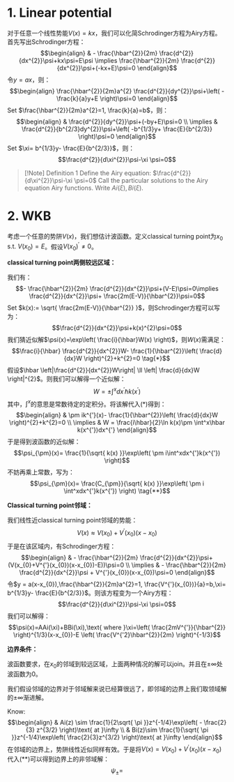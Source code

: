 # 1. Linear potential

对于任意一个线性势能$V(x)=kx$，我们可以化简Schrodinger方程为Airy方程。首先写出Schrodinger方程：
$$\begin{align}
 & - \frac{\hbar^{2}}{2m} \frac{d^{2}}{dx^{2}}\psi+kx\psi=E\psi \implies \frac{\hbar^{2}}{2m} \frac{d^{2}}{dx^{2}}\psi+(-kx+E)\psi=0
\end{align}$$
令$y = ax$，则：
$$\begin{align}
\frac{\hbar^{2}}{2m}a^{2} \frac{d^{2}}{dy^{2}}\psi+\left( -\frac{k}{a}y+E \right)\psi=0
\end{align}$$
Set $\frac{\hbar^{2}}{2m}a^{2}=1, \frac{k}{a}=b$，则：
$$\begin{align}
 & \frac{d^{2}}{dy^{2}}\psi+(-by+E)\psi=0 \\
 \implies &  \frac{d^{2}}{b^{2/3}dy^{2}}\psi+\left( -b^{1/3}y+ \frac{E}{b^{2/3}} \right)\psi=0
\end{align}$$
Set $\xi= b^{1/3}y- \frac{E}{b^{2/3}}$，则：
$$\frac{d^{2}}{d\xi^{2}}\psi-\xi \psi=0$$
>[!Note] Definition 1
>Define the Airy equation: $\frac{d^{2}}{d\xi^{2}}\psi-\xi \psi=0$
>Call the particular solutions to the Airy equation Airy functions. Write $Ai(\xi),Bi(\xi)$. 

# 2. WKB

考虑一个任意的势阱$V(x)$，我们想估计波函数。定义classical turning point为$x_{0}\text{ s.t. }V(x_{0})=E$。假设$V(x_{0})^{'}\neq 0$。

**classical turning point两侧较远区域：**

我们有：
$$- \frac{\hbar^{2}}{2m} \frac{d^{2}}{dx^{2}}\psi+(V-E)\psi=0\implies \frac{d^{2}}{dx^{2}}\psi+ \frac{2m(E-V)}{\hbar^{2}}\psi=0$$
Set $k(x):= \sqrt{ \frac{2m(E-V)}{\hbar^{2}} }$，则Schrodinger方程可以写为：
$$\frac{d^{2}}{dx^{2}}\psi+k(x)^{2}\psi=0$$
我们猜近似解$\psi(x)=\exp\left( \frac{i}{\hbar}W(x) \right)$，则$W(x)$需满足：
$$\frac{i}{\hbar} \frac{d^{2}}{dx^{2}}W- \frac{1}{\hbar^{2}}\left(  \frac{d}{dx}W \right)^{2}+k^{2}=0 \tag{*}$$
假设$\hbar \left|\frac{d^{2}}{dx^{2}}W\right| \ll \left| \frac{d}{dx}W \right|^{2}$。则我们可以解得一个近似解：
$$W= \pm \int^xdx^{'}\hbar k(x^{'}) $$
其中，$\int^x$的意思是常数待定的定积分。将该解代入$(*)$得到：
$$\begin{align}
 & \pm ik^{'}(x)- \frac{1}{\hbar^{2}}\left(  \frac{d}{dx}W \right)^{2}+k^{2}=0 \\
\implies & W =  \frac{i\hbar}{2}\ln k(x)\pm \int^x\hbar k(x^{'})dx^{'}
\end{align}$$
于是得到波函数的近似解：
$$\psi_{\pm}(x)= \frac{1}{\sqrt{ k(x) }}\exp\left(  \pm i\int^xdx^{'}k(x^{'}) \right)$$
不妨再乘上常数，写为：
$$\psi_{\pm}(x)= \frac{C_{\pm}}{\sqrt{ k(x) }}\exp\left( \pm i \int^xdx^{'}k(x^{'}) \right) \tag{**}$$

**Classical turning point邻域：**

我们线性近classical turning point邻域的势能：
$$V(x)\approx V(x_{0})+V^{'}(x_{0})(x-x_{0})$$
于是在该区域内，有Schrodinger方程：
$$\begin{align}
 & - \frac{\hbar^{2}}{2m} \frac{d^{2}}{dx^{2}}\psi+(V(x_{0}+V^{'}(x_{0})(x-x_{0})-E))\psi=0 \\
\implies & - \frac{\hbar^{2}}{2m} \frac{d^{2}}{dx^{2}}\psi + V^{'}(x_{0})(x-x_{0})\psi=0
\end{align}$$
令$y = a(x-x_{0}),\frac{\hbar^{2}}{2m}a^{2}=1, \frac{V^{'}(x_{0})}{a}=b,\xi= b^{1/3}y- \frac{E}{b^{2/3}}$。则该方程变为一个Airy方程：
$$\frac{d^{2}}{d\xi^{2}}\psi-\xi \psi=0$$
我们可以解得：
$$\psi(x)=AAi(\xi)+BBi(\xi),\text{ where }\xi=\left(  \frac{2mV^{'}}{\hbar^{2}} \right)^{1/3}(x-x_{0})-E \left(  \frac{V^{'2}\hbar^{2}}{2m} \right)^{-1/3}$$

**边界条件：**

波函数要求，在$x_{0}$的邻域到较远区域，上面两种情况的解可以join。并且在$\pm \infty$处波函数为$0$。

我们假设邻域的边界对于邻域解来说已经算很远了，即邻域的边界上我们取领域解的$\pm \infty$渐进解。

Know:
$$\begin{align}
 & Ai(z) \sim \frac{1}{2\sqrt{ \pi }}z^{-1/4}\exp\left( - \frac{2}{3} z^{3/2} \right)\text{ at }\infty \\
 & Bi(z)\sim \frac{1}{\sqrt{ \pi }}z^{-1/4}\exp\left( \frac{2}{3}z^{3/2} \right)\text{ at }\infty
\end{align}$$
在邻域的边界上，势阱线性近似同样有效。于是将$V(x)=V(x_{0})+V^{'}(x_{0})(x-x_{0})$代入$(* *)$可以得到边界上的非邻域解：
$$\psi_{\pm}= $$
